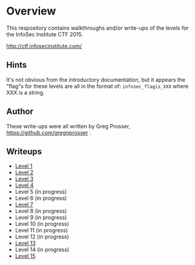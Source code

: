 # Overview

This respository contains walkthroughs and/or write-ups of the levels for the InfoSec Institute CTF 2015.

http://ctf.infosecinstitute.com/

## Hints

It's not obvious from the introductory documentation, but it appears the "flag"s for these levels are all in the format of: `infosec_flagis_XXX` where XXX is a string.

## Author

These write-ups were all written by Greg Prosser, https://github.com/gregnprosser .

## Writeups

* [Level 1](level1)
* [Level 2](level2)
* [Level 3](level3)
* [Level 4](level4)
* Level 5 (in progress)
* Level 6 (in progress)
* [Level 7](level7)
* Level 8 (in progress)
* Level 9 (in progress)
* Level 10 (in progress)
* Level 11 (in progress)
* Level 12 (in progress)
* [Level 13](level13)
* Level 14 (in progress)
* [Level 15](level15)

